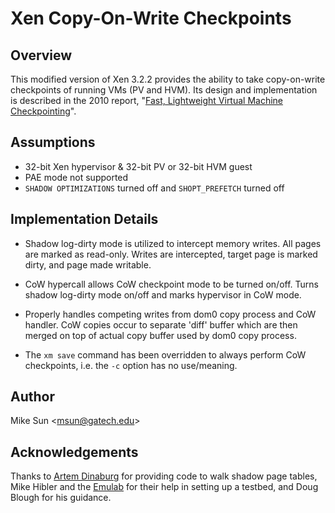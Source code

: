 # Xen Copy-On-Write Checkpoints

## Overview
This modified version of Xen 3.2.2 provides the ability to take copy-on-write checkpoints 
of running VMs (PV and HVM). Its design and implementation is described in the 2010 report, 
"[Fast, Lightweight Virtual Machine Checkpointing](https://smartech.gatech.edu/bitstream/handle/1853/36671/git-cercs-10-05.pdf)".

## Assumptions
* 32-bit Xen hypervisor & 32-bit PV or 32-bit HVM guest
* PAE mode not supported
* `SHADOW OPTIMIZATIONS` turned off and `SHOPT_PREFETCH` turned off

## Implementation Details
* Shadow log-dirty mode is utilized to intercept memory writes. All pages are marked 
  as read-only. Writes are intercepted, target page is marked dirty, and page made 
  writable.

* CoW hypercall allows CoW checkpoint mode to be turned on/off. Turns shadow log-dirty 
  mode on/off and marks hypervisor in CoW mode.

* Properly handles competing writes from dom0 copy process and CoW handler. CoW copies 
  occur to separate 'diff' buffer which are then merged on top of actual copy buffer 
  used by dom0 copy process.

* The `xm save` command has been overridden to always perform CoW checkpoints, i.e. 
  the `-c` option has no use/meaning.

## Author
Mike Sun <<msun@gatech.edu>>

## Acknowledgements
Thanks to [Artem Dinaburg](http://dinaburg.org) for providing code to walk shadow page tables, 
Mike Hibler and the [Emulab](http://emulab.net) for their help in setting up a testbed, and 
Doug Blough for his guidance.
